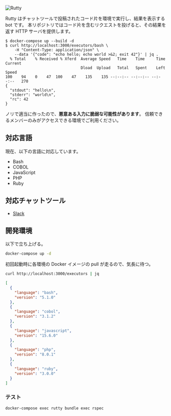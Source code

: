 ![Rutty](./artwork/logo.png)

Rutty はチャットツールで投稿されたコード片を環境で実行し、結果を表示する bot です。
本リポジトリではコード片を含むリクエストを投げると、その結果を返す HTTP サーバを提供します。

```
$ docker-compose up --build -d
$ curl http://localhost:3000/executors/bash \
    -H "Content-Type: application/json" \
    --data '{"code": "echo hello; echo world >&2; exit 42"}' | jq .
  % Total    % Received % Xferd  Average Speed   Time    Time     Time  Current
                                 Dload  Upload   Total   Spent    Left  Speed
100    94    0    47  100    47    135    135 --:--:-- --:--:-- --:--:--   270
{
  "stdout": "hello\n",
  "stderr": "world\n",
  "rc": 42
}
```

ノリで適当に作ったので、**悪意ある入力に脆弱な可能性があります**。
信頼できるメンバーのみがアクセスできる環境でご利用ください。

## 対応言語

現在、以下の言語に対応しています。

- Bash
- COBOL
- JavaScript
- PHP
- Ruby

## 対応チャットツール

- [Slack](https://github.com/k1hiiragi/rutty-slack)

## 開発環境

以下で立ち上げる。

```bash
docker-compose up -d
```

初回起動時に各環境の Docker イメージの pull が走るので、気長に待つ。

```bash
curl http://localhost:3000/executors | jq
```

```json
[
  {
    "language": "bash",
    "version": "5.1.0"
  },
  {
    "language": "cobol",
    "version": "3.1.2"
  },
  {
    "language": "javascript",
    "version": "15.6.0"
  },
  {
    "language": "php",
    "version": "8.0.1"
  },
  {
    "language": "ruby",
    "version": "3.0.0"
  }
]
```

### テスト

```bash
docker-compose exec rutty bundle exec rspec
```
